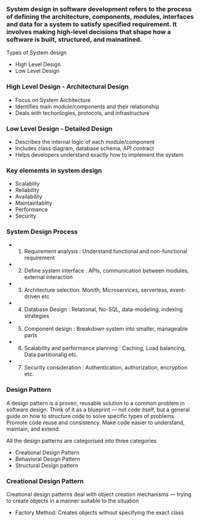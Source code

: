 ### System design in software development refers to the process of defining the architecture, components, modules, interfaces and data for a system to satisfy specified requirement. It involves making high-level decisions that shape how a software is built, structured, and mainatined.

Types of System design

- High Level Design
- Low Level Design

### High Level Design - Architectural Design

- Focus on System Architecture
- Identifies main module/components and their relationship
- Deals with techonlogies, protocols, and infrastructure

### Low Level Design - Detailed Design

- Describes the internal logic of each module/component
- Includes class diagram, database schema, API contract
- Helps developers understand exactly how to implement the system

### Key elememts in system design

- Scalablity
- Reliability
- Availability
- Maintaintablity
- Performance
- Security

### System Design Process

- 1. Requirement analysis : Understand functional and non-functional requirement
- 2. Define system interface : APIs, communication between modules, external interaction
- 3. Architecture selection: Monith, Microservices, serverless, event-driven etc
- 4. Database Design : Relational, No-SQL, data-modeling, indexing strategies
- 5. Component design : Breakdown system into smaller, manageable parts
- 6. Scalability and performance planning : Caching, Load balancing, Data partitionalig etc.
- 7. Security consideration : Authentication, authorization, encryption etc.

### Design Pattern

A design pattern is a proven, reusable solution to a common problem in software design. Think of it as a blueprint — not code itself, but a general guide on how to structure code to solve specific types of problems.
Promote code reuse and consistency.
Make code easier to understand, maintain, and extend.

All the design patterns are categorised into three categories

- Creational Design Pattern
- Behavioral Design Pattern
- Structural Design pattern

### Creational Design Pattern

Creational design patterns deal with object creation mechanisms — trying to create objects in a manner suitable to the situation

- Factory Method: Creates objects without specifying the exact class
